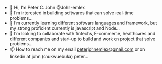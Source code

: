 - 👋 Hi, I’m Peter C. John @John-emlex
- 👀 I’m interested in building softwares that can solve real-time problems...
- 🌱 I’m currently learning different software languages and framework, but my strong proficient currently is javascript and Node...
- 💞️ I’m looking to collaborate with fintechs, E-commerce, healthcares and different companies and start-up to build and work on project that solve problems...
- 📫 How to reach me on my email peterjohnemlex@gmail.com or on linkedin at john (chukwuebuka) peter...

<!---
John-emlex/John-emlex is a ✨ special ✨ repository because its `README.md` (this file) appears on your GitHub profile.
You can click the Preview link to take a look at your changes.
--->
